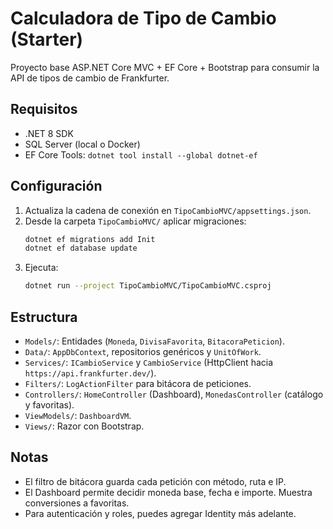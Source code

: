 # Calculadora de Tipo de Cambio (Starter)

Proyecto base ASP.NET Core MVC + EF Core + Bootstrap para consumir la API de tipos de cambio de Frankfurter.

## Requisitos
- .NET 8 SDK
- SQL Server (local o Docker)
- EF Core Tools: `dotnet tool install --global dotnet-ef`

## Configuración
1. Actualiza la cadena de conexión en `TipoCambioMVC/appsettings.json`.
2. Desde la carpeta `TipoCambioMVC/` aplicar migraciones:
   ```bash
   dotnet ef migrations add Init
   dotnet ef database update
   ```
3. Ejecuta:
   ```bash
   dotnet run --project TipoCambioMVC/TipoCambioMVC.csproj
   ```

## Estructura
- `Models/`: Entidades (`Moneda`, `DivisaFavorita`, `BitacoraPeticion`).
- `Data/`: `AppDbContext`, repositorios genéricos y `UnitOfWork`.
- `Services/`: `ICambioService` y `CambioService` (HttpClient hacia `https://api.frankfurter.dev/`).
- `Filters/`: `LogActionFilter` para bitácora de peticiones.
- `Controllers/`: `HomeController` (Dashboard), `MonedasController` (catálogo y favoritas).
- `ViewModels/`: `DashboardVM`.
- `Views/`: Razor con Bootstrap.

## Notas
- El filtro de bitácora guarda cada petición con método, ruta e IP.
- El Dashboard permite decidir moneda base, fecha e importe. Muestra conversiones a favoritas.
- Para autenticación y roles, puedes agregar Identity más adelante.
